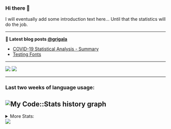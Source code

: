 ### Hi there 👋

I will eventually add some introduction text here... Until that the statistics will do the job. 

<!--
**grigala/grigala** is a ✨ _special_ ✨ repository because its `README.md` (this file) appears on your GitHub profile.

Here are some ideas to get you started:

- 🔭 I’m currently working on ...
- 🌱 I’m currently learning ...
- 👯 I’m looking to collaborate on ...
- 🤔 I’m looking for help with ...
- 💬 Ask me about ...
- 📫 How to reach me: ...
- 😄 Pronouns: ...
- ⚡ Fun fact: ...
-->

---

**📕 Latest blog posts [@grigala](https://grigala.github.io/blog/)**
<!-- BLOG-POST-LIST:START -->
- [COVID-19 Statistical Analysis - Summary](https://grigala.github.io/posts/2020/03/covid-19/)
- [Testing Fonts](https://grigala.github.io/posts/2019/12/testing-fonts/)
<!-- BLOG-POST-LIST:END -->

 ---
 
![](https://grigala-stats.vercel.app/api?username=grigala&count_private=true&show_icons=true&line_height=21&title_color=009930&icon_color=009930) ![](https://grigala-stats.vercel.app/api/top-langs/?username=grigala&layout=compact&title_color=009930)

<!-- images are not the same line
<p align = "center">
    <img src="https://github-readme-stats.vercel.app/api?username=grigala&count_private=true&show_icons=true&theme=dark&line_height=33" width="48%">
    <img src="https://github-readme-stats.vercel.app/api/top-langs/?username=grigala&layout=compact&theme=dark" width="48%">
</p> -->

---
### Last two weeks of language usage:

![My Code::Stats history graph](https://codestats-readme.wegfan.cn/history-graph/grigala)
---
<details>
<summary> More Stats: </summary>
  
<!--START_SECTION:waka-->
📊 **This Week I Spent My Time On** 

```text
⌚︎ Time Zone: Europe/Zurich

💬 Programming Languages: 
TeX                      6 hrs 4 mins        █████████░░░░░░░░░░░░░░░░   36.19% 
Java                     2 hrs 59 mins       ████░░░░░░░░░░░░░░░░░░░░░   17.84% 
Groovy                   2 hrs 46 mins       ████░░░░░░░░░░░░░░░░░░░░░   16.52% 
Properties               1 hr 16 mins        ██░░░░░░░░░░░░░░░░░░░░░░░   7.61% 
Python                   1 hr 9 mins         █░░░░░░░░░░░░░░░░░░░░░░░░   6.87%

🔥 Editors: 
IntelliJ                 14 hrs 8 mins       █████████████████████░░░░   84.27% 
Vim                      1 hr 5 mins         █░░░░░░░░░░░░░░░░░░░░░░░░   6.51% 
VS Code                  1 hr 4 mins         █░░░░░░░░░░░░░░░░░░░░░░░░   6.38% 
WebStorm                 14 mins             ░░░░░░░░░░░░░░░░░░░░░░░░░   1.48% 
PyCharm                  13 mins             ░░░░░░░░░░░░░░░░░░░░░░░░░   1.36%

💻 Operating System: 
Windows                  11 hrs 28 mins      █████████████████░░░░░░░░   68.4% 
Linux                    5 hrs 18 mins       ████████░░░░░░░░░░░░░░░░░   31.6%

```

**I Mostly Code in Java** 

```text
Java                     6 repos             ████░░░░░░░░░░░░░░░░░░░░░   19.35% 
Python                   3 repos             ██░░░░░░░░░░░░░░░░░░░░░░░   9.68% 
Scala                    3 repos             ██░░░░░░░░░░░░░░░░░░░░░░░   9.68% 
C++                      2 repos             █░░░░░░░░░░░░░░░░░░░░░░░░   6.45% 
TeX                      2 repos             █░░░░░░░░░░░░░░░░░░░░░░░░   6.45%

```



<!--END_SECTION:waka-->

![My Code::Stats history graph](https://codestats-readme.wegfan.cn/history-graph/grigala)
---
</details>

<img src="https://komarev.com/ghpvc/?username=grigala&color=009930"/>

<!-- an additional pinned repositiroes -->
<!-- ![ReadMe Card](https://grigala-stats.vercel.app/api/pin/?username=grigala&repo=3DMMDepthFitting&title_color=008800) -->
